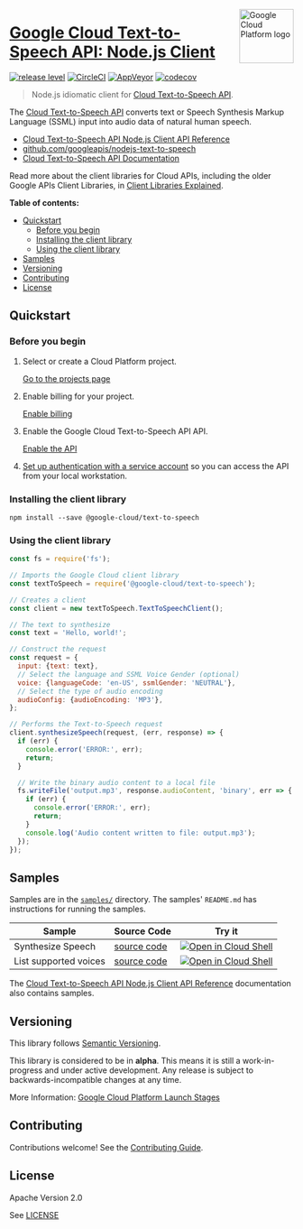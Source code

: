 [//]: # "This README.md file is auto-generated, all changes to this file will be lost."
[//]: # "To regenerate it, use `npm run generate-scaffolding`."
<img src="https://avatars2.githubusercontent.com/u/2810941?v=3&s=96" alt="Google Cloud Platform logo" title="Google Cloud Platform" align="right" height="96" width="96"/>

# [Google Cloud Text-to-Speech API: Node.js Client](https://github.com/googleapis/nodejs-text-to-speech)

[![release level](https://img.shields.io/badge/release%20level-alpha-orange.svg?style&#x3D;flat)](https://cloud.google.com/terms/launch-stages)
[![CircleCI](https://img.shields.io/circleci/project/github/googleapis/nodejs-text-to-speech.svg?style=flat)](https://circleci.com/gh/googleapis/nodejs-text-to-speech)
[![AppVeyor](https://ci.appveyor.com/api/projects/status/github/googleapis/nodejs-text-to-speech?branch=master&svg=true)](https://ci.appveyor.com/project/googleapis/nodejs-text-to-speech)
[![codecov](https://img.shields.io/codecov/c/github/googleapis/nodejs-text-to-speech/master.svg?style=flat)](https://codecov.io/gh/googleapis/nodejs-text-to-speech)

> Node.js idiomatic client for [Cloud Text-to-Speech API][product-docs].

The [Cloud Text-to-Speech API](https://cloud.google.com/text-to-speech/docs) converts text or Speech Synthesis Markup Language (SSML) input into audio data of natural human speech.


* [Cloud Text-to-Speech API Node.js Client API Reference][client-docs]
* [github.com/googleapis/nodejs-text-to-speech](https://github.com/googleapis/nodejs-text-to-speech)
* [Cloud Text-to-Speech API Documentation][product-docs]

Read more about the client libraries for Cloud APIs, including the older
Google APIs Client Libraries, in [Client Libraries Explained][explained].

[explained]: https://cloud.google.com/apis/docs/client-libraries-explained

**Table of contents:**

* [Quickstart](#quickstart)
  * [Before you begin](#before-you-begin)
  * [Installing the client library](#installing-the-client-library)
  * [Using the client library](#using-the-client-library)
* [Samples](#samples)
* [Versioning](#versioning)
* [Contributing](#contributing)
* [License](#license)

## Quickstart

### Before you begin

1.  Select or create a Cloud Platform project.

    [Go to the projects page][projects]

1.  Enable billing for your project.

    [Enable billing][billing]

1.  Enable the Google Cloud Text-to-Speech API API.

    [Enable the API][enable_api]

1.  [Set up authentication with a service account][auth] so you can access the
    API from your local workstation.

[projects]: https://console.cloud.google.com/project
[billing]: https://support.google.com/cloud/answer/6293499#enable-billing
[enable_api]: https://console.cloud.google.com/flows/enableapi?apiid=texttospeech.googleapis.com
[auth]: https://cloud.google.com/docs/authentication/getting-started

### Installing the client library

    npm install --save @google-cloud/text-to-speech

### Using the client library

```javascript
const fs = require('fs');

// Imports the Google Cloud client library
const textToSpeech = require('@google-cloud/text-to-speech');

// Creates a client
const client = new textToSpeech.TextToSpeechClient();

// The text to synthesize
const text = 'Hello, world!';

// Construct the request
const request = {
  input: {text: text},
  // Select the language and SSML Voice Gender (optional)
  voice: {languageCode: 'en-US', ssmlGender: 'NEUTRAL'},
  // Select the type of audio encoding
  audioConfig: {audioEncoding: 'MP3'},
};

// Performs the Text-to-Speech request
client.synthesizeSpeech(request, (err, response) => {
  if (err) {
    console.error('ERROR:', err);
    return;
  }

  // Write the binary audio content to a local file
  fs.writeFile('output.mp3', response.audioContent, 'binary', err => {
    if (err) {
      console.error('ERROR:', err);
      return;
    }
    console.log('Audio content written to file: output.mp3');
  });
});
```

## Samples

Samples are in the [`samples/`](https://github.com/googleapis/nodejs-text-to-speech/tree/master/samples) directory. The samples' `README.md`
has instructions for running the samples.

| Sample                      | Source Code                       | Try it |
| --------------------------- | --------------------------------- | ------ |
| Synthesize Speech | [source code](https://github.com/googleapis/nodejs-text-to-speech/blob/master/samples/synthesize.js) | [![Open in Cloud Shell][shell_img]](https://console.cloud.google.com/cloudshell/open?git_repo=https://github.com/googleapis/nodejs-text-to-speech&page=editor&open_in_editor=samples/synthesize.js,samples/README.md) |
| List supported voices | [source code](https://github.com/googleapis/nodejs-text-to-speech/blob/master/samples/listVoices.js) | [![Open in Cloud Shell][shell_img]](https://console.cloud.google.com/cloudshell/open?git_repo=https://github.com/googleapis/nodejs-text-to-speech&page=editor&open_in_editor=samples/listVoices.js,samples/README.md) |

The [Cloud Text-to-Speech API Node.js Client API Reference][client-docs] documentation
also contains samples.

## Versioning

This library follows [Semantic Versioning](http://semver.org/).

This library is considered to be in **alpha**. This means it is still a
work-in-progress and under active development. Any release is subject to
backwards-incompatible changes at any time.

More Information: [Google Cloud Platform Launch Stages][launch_stages]

[launch_stages]: https://cloud.google.com/terms/launch-stages

## Contributing

Contributions welcome! See the [Contributing Guide](https://github.com/googleapis/nodejs-text-to-speech/blob/master/.github/CONTRIBUTING.md).

## License

Apache Version 2.0

See [LICENSE](https://github.com/googleapis/nodejs-text-to-speech/blob/master/LICENSE)

[client-docs]: https://cloud.google.com/nodejs/docs/reference/text-to-speech/latest/
[product-docs]: https://cloud.google.com/text-to-speech/docs
[shell_img]: https://gstatic.com/cloudssh/images/open-btn.png
